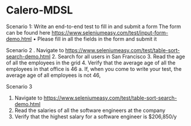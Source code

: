 # Calero-MDSL
Scenario 1: Write an end-to-end test to fill in and submit a form
The form can be found here https://www.seleniumeasy.com/test/input-form-demo.html
• Please fill in all the fields in the form and submit it

Scenario 2
. Navigate to https://www.seleniumeasy.com/test/table-sort-search-demo.html
2. Search for all users in San Francisco
3. Read the age of all the employees in the grid
4. Verify that the average age of all the employees in that office is 46
a. If, when you come to write your test, the average age of all employees is not 46, 

Scenario 3
1. Navigate to https://www.seleniumeasy.com/test/table-sort-search-demo.html
2. Read the salaries of all the software engineers at the company
3. Verify that the highest salary for a software engineer is $206,850/y

